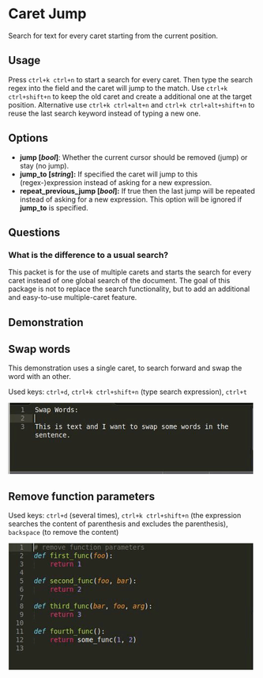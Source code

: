 # Caret Jump

Search for text for every caret starting from the current position.

## Usage

Press `ctrl+k ctrl+n` to start a search for every caret. Then type the search regex into the field and the caret will jump to the match. Use `ctrl+k ctrl+shift+n` to keep the old caret and create a additional one at the target position. Alternative use `ctrl+k ctrl+alt+n` and `ctrl+k ctrl+alt+shift+n` to reuse the last search keyword instead of typing a new one.


## Options

- **jump [*bool*]**:
    Whether the current cursor should be removed (jump) or stay (no jump).
- **jump_to [*string*]:**
    If specified the caret will jump to this (regex-)expression instead of asking for a new expression.
- **repeat_previous_jump [*bool*]:**
    If true then the last jump will be repeated instead of asking for a new expression. This option will be ignored if **jump_to** is specified.


## Questions

### What is the difference to a usual search?

This packet is for the use of multiple carets and starts the search for every caret instead of one global search of the document. The goal of this package is not to replace the search functionality, but to add an additional and easy-to-use multiple-caret feature.


## Demonstration

## Swap words

This demonstration uses a single caret, to search forward and swap the word with an other.

Used keys: `ctrl+d`, `ctrl+k ctrl+shift+n` (type search expression), `ctrl+t`

![swap words demonstration](https://github.com/r-stein/sublime-text-caret-jump/raw/images/img/swap_words.gif)

## Remove function parameters

Used keys: `ctrl+d` (several times), `ctrl+k ctrl+shift+n` (the expression searches the content of parenthesis and excludes the parenthesis), `backspace` (to remove the content)

![remove function parameters demonstration](https://github.com/r-stein/sublime-text-caret-jump/raw/images/img/remove_func_params.gif)
